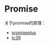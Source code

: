 <!-- ---
sidebar_position: 1
--- -->

# Promise

关于promise的原理：
- [promiseplus](https://promisesaplus.com/#point-3)
- [tc39](https://tc39.es/ecma262/multipage/ecmascript-data-types-and-values.html#sec-object-type)